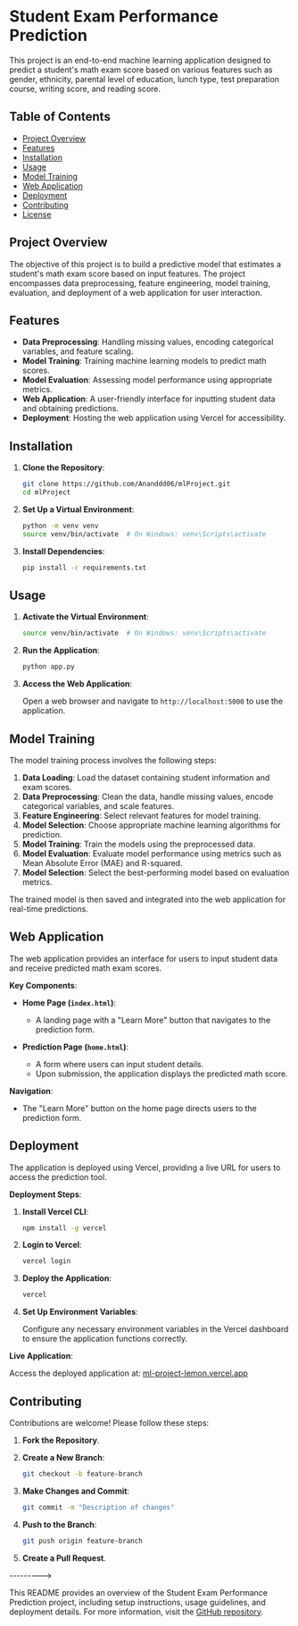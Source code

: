 # Student Exam Performance Prediction

This project is an end-to-end machine learning application designed to predict a student's math exam score based on various features such as gender, ethnicity, parental level of education, lunch type, test preparation course, writing score, and reading score.

## Table of Contents

- [Project Overview](#project-overview)
- [Features](#features)
- [Installation](#installation)
- [Usage](#usage)
- [Model Training](#model-training)
- [Web Application](#web-application)
- [Deployment](#deployment)
- [Contributing](#contributing)
- [License](#license)

## Project Overview

The objective of this project is to build a predictive model that estimates a student's math exam score based on input features. The project encompasses data preprocessing, feature engineering, model training, evaluation, and deployment of a web application for user interaction.

## Features

- **Data Preprocessing**: Handling missing values, encoding categorical variables, and feature scaling.
- **Model Training**: Training machine learning models to predict math scores.
- **Model Evaluation**: Assessing model performance using appropriate metrics.
- **Web Application**: A user-friendly interface for inputting student data and obtaining predictions.
- **Deployment**: Hosting the web application using Vercel for accessibility.

## Installation

1. **Clone the Repository**:

   ```bash
   git clone https://github.com/Ananddd06/mlProject.git
   cd mlProject
   ```

2. **Set Up a Virtual Environment**:

   ```bash
   python -m venv venv
   source venv/bin/activate  # On Windows: venv\Scripts\activate
   ```

3. **Install Dependencies**:

   ```bash
   pip install -r requirements.txt
   ```

## Usage

1. **Activate the Virtual Environment**:

   ```bash
   source venv/bin/activate  # On Windows: venv\Scripts\activate
   ```

2. **Run the Application**:

   ```bash
   python app.py
   ```

3. **Access the Web Application**:

   Open a web browser and navigate to `http://localhost:5000` to use the application.

## Model Training

The model training process involves the following steps:

1. **Data Loading**: Load the dataset containing student information and exam scores.
2. **Data Preprocessing**: Clean the data, handle missing values, encode categorical variables, and scale features.
3. **Feature Engineering**: Select relevant features for model training.
4. **Model Selection**: Choose appropriate machine learning algorithms for prediction.
5. **Model Training**: Train the models using the preprocessed data.
6. **Model Evaluation**: Evaluate model performance using metrics such as Mean Absolute Error (MAE) and R-squared.
7. **Model Selection**: Select the best-performing model based on evaluation metrics.

The trained model is then saved and integrated into the web application for real-time predictions.

## Web Application

The web application provides an interface for users to input student data and receive predicted math exam scores.

**Key Components**:

- **Home Page (`index.html`)**:
  - A landing page with a "Learn More" button that navigates to the prediction form.

- **Prediction Page (`home.html`)**:
  - A form where users can input student details.
  - Upon submission, the application displays the predicted math score.

**Navigation**:

- The "Learn More" button on the home page directs users to the prediction form.

## Deployment

The application is deployed using Vercel, providing a live URL for users to access the prediction tool.

**Deployment Steps**:

1. **Install Vercel CLI**:

   ```bash
   npm install -g vercel
   ```

2. **Login to Vercel**:

   ```bash
   vercel login
   ```

3. **Deploy the Application**:

   ```bash
   vercel
   ```

4. **Set Up Environment Variables**:

   Configure any necessary environment variables in the Vercel dashboard to ensure the application functions correctly.

**Live Application**:

Access the deployed application at: [ml-project-lemon.vercel.app](https://ml-project-lemon.vercel.app)

## Contributing

Contributions are welcome! Please follow these steps:

1. **Fork the Repository**.
2. **Create a New Branch**:

   ```bash
   git checkout -b feature-branch
   ```

3. **Make Changes and Commit**:

   ```bash
   git commit -m "Description of changes"
   ```

4. **Push to the Branch**:

   ```bash
   git push origin feature-branch
   ```

5. **Create a Pull Request**.

--------->

This README provides an overview of the Student Exam Performance Prediction project, including setup instructions, usage guidelines, and deployment details. For more information, visit the [GitHub repository](https://github.com/Ananddd06/mlProject).
